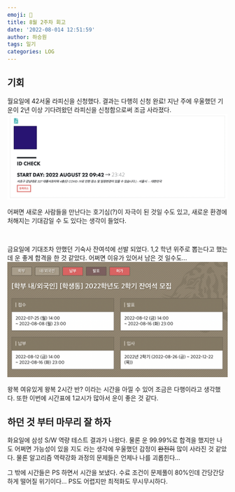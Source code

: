```yaml
---
emoji: 📖
title: 8월 2주차 회고
date: '2022-08-014 12:51:59'
author: 하승원
tags: 일기
categories: LOG
---
```


## 기회

월요일에 42서울 라피신을 신청했다. 
결과는 다행히 신청 완료! 지난 주에 우울했던 기운이 2년 이상 기다려왔던 라피신을 신청함으로써 조금 사라졌다.
![신청](pass.png)

어쩌면 새로운 사람들을 만난다는 호기심(?)이 자극이 된 것일 수도 있고, 새로운 환경에 처해지는 기대감일 수 도 있다는 생각이 들었다.

<br>

금요일에 기대조차 안했던 기숙사 잔여석에 선발 되었다. 1,2 학년 위주로 뽑는다고 했는데 운 좋게 합격을 한 것 같았다. 어쩌면 이유가 있어서 남은 것 일수도...
![신청](res.png)

왕복 여유있게 왕복 2시간 반? 이라는 시간을 아낄 수 있어 조금은 다행이라고 생각했다. 또한 이번에 시간표에 1교시가 많아서 운이 좋은 것 같다. 

## 하던 것 부터 마무리 잘 하자

화요일에 삼성 S/W 역량 테스트 결과가 나왔다. 물론 운 99.99%로 합격을 했지만  나도 어쩌면 가능성이 있을 지도 라는 생각에 우울했던 감정이 ~~완전히~~ 많이 사라진 것 같았다. 물론 알고리즘 역략강화 과정의 문제들은 언제나 나를 괴롭힌다... 

그 밖에 시간들은 PS 하면서 시간을 보냈다. 수료 조건이 문제풀이 80%인데 간당간당하게 떨어질 위기이다... PS도 어렵지만 최적화도 무시무시하다.



